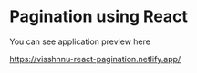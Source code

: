 # Pagination using React

You can see application preview here

https://visshnnu-react-pagination.netlify.app/

